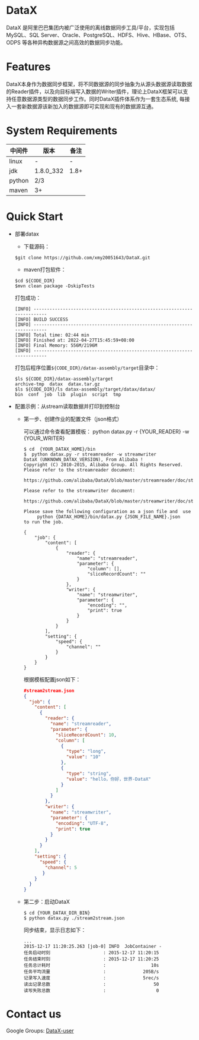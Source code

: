 # DataX

DataX 是阿里巴巴集团内被广泛使用的离线数据同步工具/平台，实现包括 MySQL、SQL Server、Oracle、PostgreSQL、HDFS、Hive、HBase、OTS、ODPS 等各种异构数据源之间高效的数据同步功能。

# Features

DataX本身作为数据同步框架，将不同数据源的同步抽象为从源头数据源读取数据的Reader插件，以及向目标端写入数据的Writer插件，理论上DataX框架可以支持任意数据源类型的数据同步工作。同时DataX插件体系作为一套生态系统, 每接入一套新数据源该新加入的数据源即可实现和现有的数据源互通。

# System Requirements

| 中间件  | 版本  | 备注 |
| ------------ | ------------ | ------------ |
| linux | - | - |
| jdk   | 1.8.0_332 | 1.8+ |
| python | 2/3 | |
| maven | 3+| |

# Quick Start

* 部署datax
    * 下载源码：
    ``` shell
    $git clone https://github.com/xmy20051643/DataX.git
    ```
    * maven打包软件：
    ``` shell
    $cd ${CODE_DIR}
    $mvn clean package -DskipTests
    ```
    打包成功：
    ```
    [INFO] ------------------------------------------------------------------------
    [INFO] BUILD SUCCESS
    [INFO] ------------------------------------------------------------------------
    [INFO] Total time: 02:44 min
    [INFO] Finished at: 2022-04-27T15:45:59+08:00
    [INFO] Final Memory: 556M/2196M
    [INFO] ------------------------------------------------------------------------
    ```
    打包后程序位置```${CODE_DIR}/datax-assembly/target```目录中：
    ```
    $ls ${CODE_DIR}/datax-assembly/target
    archive-tmp  datax  datax.tar.gz
    $ls ${CODE_DIR}/ls datax-assembly/target/datax/datax/
    bin  conf  job  lib  plugin  script  tmp
    ```


* 配置示例：从stream读取数据并打印到控制台

  * 第一步、创建作业的配置文件（json格式）

    可以通过命令查看配置模板： python datax.py -r {YOUR_READER} -w {YOUR_WRITER}

    ``` shell
    $ cd  {YOUR_DATAX_HOME}/bin
    $  python datax.py -r streamreader -w streamwriter
    DataX (UNKNOWN_DATAX_VERSION), From Alibaba !
    Copyright (C) 2010-2015, Alibaba Group. All Rights Reserved.
    Please refer to the streamreader document:
        https://github.com/alibaba/DataX/blob/master/streamreader/doc/streamreader.md

    Please refer to the streamwriter document:
         https://github.com/alibaba/DataX/blob/master/streamwriter/doc/streamwriter.md

    Please save the following configuration as a json file and  use
         python {DATAX_HOME}/bin/datax.py {JSON_FILE_NAME}.json
    to run the job.

    {
        "job": {
            "content": [
                {
                    "reader": {
                        "name": "streamreader",
                        "parameter": {
                            "column": [],
                            "sliceRecordCount": ""
                        }
                    },
                    "writer": {
                        "name": "streamwriter",
                        "parameter": {
                            "encoding": "",
                            "print": true
                        }
                    }
                }
            ],
            "setting": {
                "speed": {
                    "channel": ""
                }
            }
        }
    }
    ```

    根据模板配置json如下：

    ``` json
    #stream2stream.json
    {
      "job": {
        "content": [
          {
            "reader": {
              "name": "streamreader",
              "parameter": {
                "sliceRecordCount": 10,
                "column": [
                  {
                    "type": "long",
                    "value": "10"
                  },
                  {
                    "type": "string",
                    "value": "hello，你好，世界-DataX"
                  }
                ]
              }
            },
            "writer": {
              "name": "streamwriter",
              "parameter": {
                "encoding": "UTF-8",
                "print": true
              }
            }
          }
        ],
        "setting": {
          "speed": {
            "channel": 5
           }
        }
      }
    }
    ```

  * 第二步：启动DataX

    ``` shell
    $ cd {YOUR_DATAX_DIR_BIN}
    $ python datax.py ./stream2stream.json
    ```

    同步结束，显示日志如下：

    ``` shell
    ...
    2015-12-17 11:20:25.263 [job-0] INFO  JobContainer -
    任务启动时刻                    : 2015-12-17 11:20:15
    任务结束时刻                    : 2015-12-17 11:20:25
    任务总计耗时                    :                 10s
    任务平均流量                    :              205B/s
    记录写入速度                    :              5rec/s
    读出记录总数                    :                  50
    读写失败总数                    :                   0
    ```

# Contact us

Google Groups: [DataX-user](https://github.com/alibaba/DataX)
